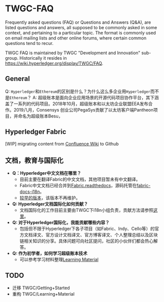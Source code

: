 # TWGC-FAQ
Frequently asked questions (FAQ) or Questions and Answers (Q&A), are listed questions and answers, all supposed to be commonly asked in some context, and pertaining to a particular topic. The format is commonly used on email mailing lists and other online forums, where certain common questions tend to recur.

TWGC FAQ is maintained by TWGC "Development and Innovation" sub-group. Historically it resides in https://wiki.hyperledger.org/display/TWGC/FAQ.

## General
Q: `Hyperledger`和`Ethereum`的区别是什么？为什么这么多企业用`Hyperledger`而不是`Ethereum`？
A: 超级账本是面向企业应用场景的开源代码项目协作平台，其下涵盖了一系列的代码项目。2018年10月，超级账本和以太坊企业联盟EEA发布合作。2019八月，Consensys 创业公司PegaSys贡献了以太坊客户端Pantheon项目，并命名为超级账本Besu，

## Hyperledger Fabric 
[WIP] migrating content from [Confluence Wiki](https://wiki.hyperledger.org/display/TWGC/FAQ) to Github 

## 文档，教育与国际化 
- **Q：Hyperledger中文文档在哪里？**
    - 目前主要在翻译Fabric的中文文档，其他项目暂未有中文翻译。
    - Fabric中文文档已经合并到[Fabric.readthedocs](https://hyperledger-fabric.readthedocs.io/zh_CN/release-2.2/)，源码托管在[fabric-docs-i18n](https://github.com/hyperledger/fabric-docs-i18n)。
    - [较早的版本](https://hyperledgercn.github.io/hyperledgerDocs/)，该版本不再维护。
- **Q: Hyperledger文档国际化如何贡献？**
    - 文档国际化的工作目前主要由TWGC下i18n小组负责，贡献方法请参照[这里](https://wiki.hyperledger.org/display/TWGC/Getting+Started)。
- **Q: 对于Hyperledger国际化，我能贡献哪些内容？**
    - 包括但不限于Hyperledger下各子项目（如Fabric、Indy、Cello等）的官方文档译文、官方设计文档译文、官方博客译文、个人整理总结以及区块链相关知识的分享。具体问题可向社区提问，社区的小伙伴们都会热心解答。
- **Q: 作为初学者，如何学习超级账本技术**
    - 可以参考学习材料整理[Learning Material](https://wiki.hyperledger.org/display/TWGC/Learning+Material)
    
    
## TODO 
- 迁移 TWGC/Getting+Started
- 重构 TWGC/Learning+Material
